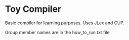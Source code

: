 # Toy Compiler

Basic compiler for learning purposes.
Uses JLex and CUP.

Group member names are in the how_to_run.txt file

